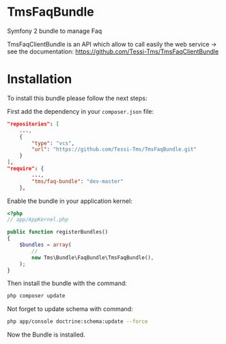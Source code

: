 TmsFaqBundle
============

Symfony 2 bundle to manage Faq

TmsFaqClientBundle is an API which allow to call easily the web service -> see the documentation: https://github.com/Tessi-Tms/TmsFaqClientBundle

Installation
============

To install this bundle please follow the next steps:

First add the dependency in your `composer.json` file:
```json
"repositories": [
    ...,
    {
        "type": "vcs",
        "url": "https://github.com/Tessi-Tms/TmsFaqBundle.git"
    }
],
"require": {
        ...,
        "tms/faq-bundle": "dev-master"
    },
```

Enable the bundle in your application kernel:
```php
<?php
// app/AppKernel.php

public function registerBundles()
{
    $bundles = array(
        //
        new Tms\Bundle\FaqBundle\TmsFaqBundle(),
    );
}
```

Then install the bundle with the command:
```sh
php composer update
```

Not forget to update schema with command:
```sh
php app/console doctrine:schema:update --force
```

Now the Bundle is installed.

